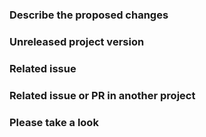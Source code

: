 <!--Thanks for your contribution. See [CONTRIBUTING](CONTRIBUTING.md)
    for this project's contribution guidelines. -->

<!--DO NOT edit files and directories listed in .NOT_EDITED_HERE.yaml.
    These are maintained in upstream repos and changes here will be lost.-->

### Describe the proposed changes

<!-- Tell us what you did and why.-->

### Unreleased project version

<!-- If this change only applies to an unreleased version of a project, note
     that here and base your work on the `vnext-` branch for your project. -->

### Related issue

<!-- Refer to related PRs or issues: #1234, or 'Fixes #1234' or 'Closes #1234'. -->

### Related issue or PR in another project

<!-- Full URLs to issues or pull requests in other Github projects -->

### Please take a look

<!-- At-mention specific individuals or groups, like @exampleuser123 -->


<!-- To improve this template, edit .github/PULL_REQUEST_TEMPLATE.md. -->
